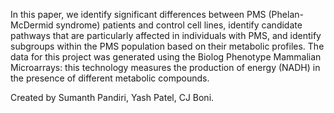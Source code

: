 In this paper, we identify significant differences between PMS (Phelan-McDermid syndrome) patients and control cell lines, identify candidate pathways that are particularly affected in individuals with PMS, and identify subgroups within the PMS population based on their metabolic profiles. The data for this project was generated using the Biolog Phenotype Mammalian Microarrays: this technology measures the production of energy (NADH) in the presence of different metabolic compounds.

Created by Sumanth Pandiri, Yash Patel, CJ Boni.
